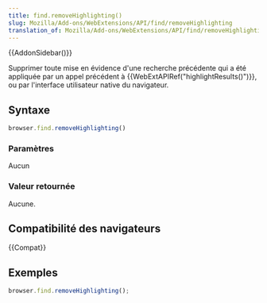 ```yaml
---
title: find.removeHighlighting()
slug: Mozilla/Add-ons/WebExtensions/API/find/removeHighlighting
translation_of: Mozilla/Add-ons/WebExtensions/API/find/removeHighlighting
---
```


{{AddonSidebar()}}

Supprimer toute mise en évidence d'une recherche précédente qui a été appliquée par un appel précédent à {{WebExtAPIRef("highlightResults()")}}, ou par l'interface utilisateur native du navigateur.

## Syntaxe

```js
browser.find.removeHighlighting()
```

### Paramètres

Aucun

### Valeur retournée

Aucune.

## Compatibilité des navigateurs

{{Compat}}

## Exemples

```js
browser.find.removeHighlighting();
```
